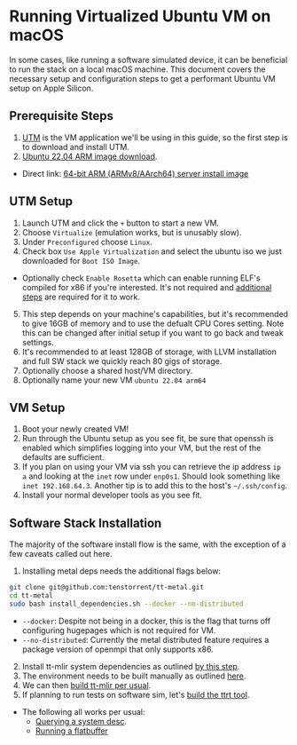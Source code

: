# Running Virtualized Ubuntu VM on macOS

In some cases, like running a software simulated device, it can be beneficial
to run the stack on a local macOS machine.  This document covers the necessary
setup and configuration steps to get a performant Ubuntu VM setup on Apple
Silicon.

## Prerequisite Steps

1. [UTM](https://mac.getutm.app) is the VM application we'll be using in this
guide, so the first step is to download and install UTM.
2. [Ubuntu 22.04 ARM image download](https://cdimage.ubuntu.com/releases/22.04/release/).
  - Direct link: [64-bit ARM (ARMv8/AArch64) server install image](https://cdimage.ubuntu.com/releases/22.04/release/ubuntu-22.04.5-live-server-arm64.iso)

## UTM Setup

1. Launch UTM and click the `+` button to start a new VM.
2. Choose `Virtualize` (emulation works, but is unusably slow).
3. Under `Preconfigured` choose `Linux`.
4. Check box `Use Apple Virtualization` and select the ubuntu iso we just
   downloaded for `Boot ISO Image`.
  - Optionally check `Enable Rosetta` which can enable running ELF's compiled
    for x86 if you're interested.  It's not required and [additional steps](https://docs.getutm.app/advanced/rosetta/)
    are required for it to work.
5. This step depends on your machine's capabilities, but it's recommended to
   give 16GB of memory and to use the defualt CPU Cores setting. Note this can
   be changed after initial setup if you want to go back and tweak settings.
6. It's recommended to at least 128GB of storage, with LLVM installation and
   full SW stack we quickly reach 80 gigs of storage.
7. Optionally choose a shared host/VM directory.
8. Optionally name your new VM `ubuntu 22.04 arm64`

## VM Setup

1. Boot your newly created VM!
2. Run through the Ubuntu setup as you see fit, be sure that openssh is enabled
   which simplifies logging into your VM, but the rest of the defaults are
   sufficient.
3. If you plan on using your VM via ssh you can retrieve the ip address `ip a`
   and looking at the `inet` row under `enp0s1`.  Should look something like
   `inet 192.168.64.3`.  Another tip is to add this to the host's `~/.ssh/config`.
4. Install your normal developer tools as you see fit.

## Software Stack Installation

The majority of the software install flow is the same, with the exception of a
few caveats called out here.

1. Installing metal deps needs the additional flags below:
```bash
git clone git@github.com:tenstorrent/tt-metal.git
cd tt-metal
sudo bash install_dependencies.sh --docker --no-distributed
```
  - `--docker`: Despite not being in a docker, this is the flag that turns off
    configuring hugepages which is not required for VM.
  - `--no-distributed`: Currently the metal distributed feature requires a package
    version of openmpi that only supports x86.
2. Install tt-mlir system dependencies as outlined [by this step](./getting-started.md#ubuntu).
3. The environment needs to be built manually as outlined [here](./getting-started.md#setting-up-the-environment-manually).
4. We can then [build tt-mlir per usual](./getting-started.md#building-the-tt-mlir-project).
5. If planning to run tests on software sim, let's [build the ttrt tool](./ttrt.md#building).
  - The following all works per usual:
    - [Querying a system desc](./ttrt.md#generate-a-flatbuffer-file-from-compiler).
    - [Running a flatbuffer](./ttrt.md#run)
